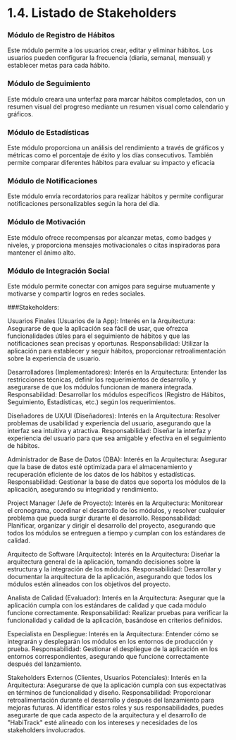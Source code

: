 # 1.4. Listado de Stakeholders

### Módulo de Registro de Hábitos
Este módulo permite a los usuarios crear, editar y eliminar hábitos. Los usuarios pueden configurar la frecuencia (diaria, semanal, mensual) y establecer metas para cada hábito.

### Módulo de Seguimiento
Este módulo creara una unterfaz para marcar hábitos completados, con un resumen visual del progreso mediante un resumen visual como calendario y gráficos.

### Módulo de Estadísticas
Este módulo proporciona un análisis del rendimiento a través de gráficos y métricas como el porcentaje de éxito y los días consecutivos. También permite comparar diferentes hábitos para evaluar su impacto y eficacia

### Módulo de Notificaciones
Este módulo envía recordatorios para realizar hábitos y permite configurar notificaciones personalizables según la hora del día.

### Módulo de Motivación
Este módulo ofrece recompensas por alcanzar metas, como badges y niveles, y proporciona mensajes motivacionales o citas inspiradoras para mantener el ánimo alto.

### Módulo de Integración Social
Este módulo permite conectar con amigos para seguirse mutuamente y motivarse y compartir logros en redes sociales.

###Stakeholders:

Usuarios Finales (Usuarios de la App):
Interés en la Arquitectura: Asegurarse de que la aplicación sea fácil de usar, que ofrezca funcionalidades útiles para el seguimiento de hábitos y que las notificaciones sean precisas y oportunas.
Responsabilidad: Utilizar la aplicación para establecer y seguir hábitos, proporcionar retroalimentación sobre la experiencia de usuario.

Desarrolladores (Implementadores):
Interés en la Arquitectura: Entender las restricciones técnicas, definir los requerimientos de desarrollo, y asegurarse de que los módulos funcionan de manera integrada.
Responsabilidad: Desarrollar los módulos específicos (Registro de Hábitos, Seguimiento, Estadísticas, etc.) según los requerimientos.

Diseñadores de UX/UI (Diseñadores):
Interés en la Arquitectura: Resolver problemas de usabilidad y experiencia del usuario, asegurando que la interfaz sea intuitiva y atractiva.
Responsabilidad: Diseñar la interfaz y experiencia del usuario para que sea amigable y efectiva en el seguimiento de hábitos.

Administrador de Base de Datos (DBA):
Interés en la Arquitectura: Asegurar que la base de datos esté optimizada para el almacenamiento y recuperación eficiente de los datos de los hábitos y estadísticas.
Responsabilidad: Gestionar la base de datos que soporta los módulos de la aplicación, asegurando su integridad y rendimiento.

Project Manager (Jefe de Proyecto):
Interés en la Arquitectura: Monitorear el cronograma, coordinar el desarrollo de los módulos, y resolver cualquier problema que pueda surgir durante el desarrollo.
Responsabilidad: Planificar, organizar y dirigir el desarrollo del proyecto, asegurando que todos los módulos se entreguen a tiempo y cumplan con los estándares de calidad.

Arquitecto de Software (Arquitecto):
Interés en la Arquitectura: Diseñar la arquitectura general de la aplicación, tomando decisiones sobre la estructura y la integración de los módulos.
Responsabilidad: Desarrollar y documentar la arquitectura de la aplicación, asegurando que todos los módulos estén alineados con los objetivos del proyecto.

Analista de Calidad (Evaluador):
Interés en la Arquitectura: Asegurar que la aplicación cumpla con los estándares de calidad y que cada módulo funcione correctamente.
Responsabilidad: Realizar pruebas para verificar la funcionalidad y calidad de la aplicación, basándose en criterios definidos.

Especialista en Despliegue:
Interés en la Arquitectura: Entender cómo se integrarán y desplegarán los módulos en los entornos de producción y prueba.
Responsabilidad: Gestionar el despliegue de la aplicación en los entornos correspondientes, asegurando que funcione correctamente después del lanzamiento.

Stakeholders Externos (Clientes, Usuarios Potenciales):
Interés en la Arquitectura: Asegurarse de que la aplicación cumpla con sus expectativas en términos de funcionalidad y diseño.
Responsabilidad: Proporcionar retroalimentación durante el desarrollo y después del lanzamiento para mejoras futuras.
Al identificar estos roles y sus responsabilidades, puedes asegurarte de que cada aspecto de la arquitectura y el desarrollo de "HabiTrack" esté alineado con los intereses y necesidades de los stakeholders involucrados.

